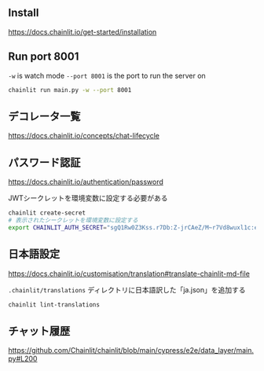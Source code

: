 ## Install

https://docs.chainlit.io/get-started/installation

## Run port 8001

`-w` is watch mode
`--port 8001` is the port to run the server on

```bash
chainlit run main.py -w --port 8001
```

## デコレータ一覧

https://docs.chainlit.io/concepts/chat-lifecycle

## パスワード認証

https://docs.chainlit.io/authentication/password

JWTシークレットを環境変数に設定する必要がある

```bash
chainlit create-secret
# 表示されたシークレットを環境変数に設定する
export CHAINLIT_AUTH_SECRET="sgQ1Rw0Z3Kss.r7Db:Z-jrCAeZ/M~r7Vd8wuxl1c:eU2i4W-mp3y%rGXAMrrvW@t"
```

## 日本語設定

https://docs.chainlit.io/customisation/translation#translate-chainlit-md-file

`.chainlit/translations` ディレクトリに日本語訳した「ja.json」を追加する

```bash
chainlit lint-translations
```

## チャット履歴
https://github.com/Chainlit/chainlit/blob/main/cypress/e2e/data_layer/main.py#L200